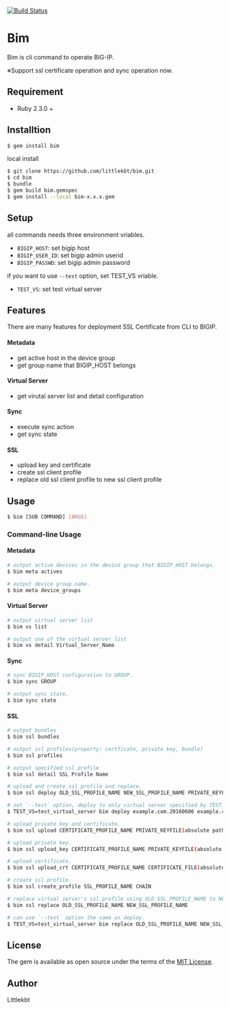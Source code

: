 [![Build Status](https://travis-ci.org/littlekbt/bim.svg?branch=master)](https://travis-ci.org/littlekbt/bim)

# Bim

Bim is cli command to operate BIG-IP.  

※Support ssl certificate operation and sync operation now.

## Requirement
- Ruby 2.3.0 +

## Installtion

```sh
$ gem install bim
```

local install
```sh
$ git clone https://github.com/littlekbt/bim.git
$ cd bim
$ bundle
$ gem build bim.gemspec
$ gem install --local bim-x.x.x.gem
```

## Setup
all commands needs three environment vriables.

- `BIGIP_HOST`: set bigip host
- `BIGIP_USER_ID`: set bigip admin userid
- `BIGIP_PASSWD`: set bigip admin password

if you want to use `--test` option, set TEST_VS vriable.
- `TEST_VS`: set test virtual server

## Features
There are many features for deployment SSL Certificate from CLI to BIGIP.

#### Metadata
- get active host in the device group  
- get group name that BIGIP_HOST belongs

#### Virtual Server
- get virutal server list and detail configuration

#### Sync
- execute sync action  
- get sync state

#### SSL
- upload key and certificate  
- create ssl client profile  
- replace old ssl client profile to new ssl client profile

## Usage

```sh
$ bim [SUB COMMAND] [ARGS]
```
### Command-line Usage

#### Metadata

```sh
# output active devices in the device group that BIGIP_HOST belongs.
$ bim meta actives

# output device group name.
$ bim meta device_groups
```

#### Virtual Server

```sh
# output virtual server list
$ bim vs list

# output one of the virtual server list
$ bim vs detail Virtual_Server_Name
```

#### Sync

```sh
# sync BIGIP_HOST configuration to GROUP.
$ bim sync GROUP

# output sync state.  
$ bim sync state
```

#### SSL

```sh
# output bundles
$ bim ssl bundles

# output ssl profiles(property: certficate, private key, bundle)
$ bim ssl profiles

# output specified ssl profile
$ bim ssl detail SSL Profile Name

# upload and create_ssl_profile and replace.
$ bim ssl deploy OLD_SSL_PROFILE_NAME NEW_SSL_PROFILE_NAME PRIVATE_KEYFILE CERTIFICATE_FILE CHAIN

# set `--test` option, deploy to only virtual server specified by TEST_VS environment vriable.
$ TEST_VS=test_virtual_server bim deploy example.com.20160606 example.com.20170606 /path/to/example.com.key.20170606 /path/to/example.com.crt.20170606 chain --test

# upload private key and certificate.
$ bim ssl upload CERTIFICATE_PROFILE_NAME PRIVATE_KEYFILE(absolute path) CERTIFICATE_FILE(absolute path)

# upload private key.
$ bim ssl upload_key CERTIFICATE_PROFILE_NAME PRIVATE_KEYFILE(absolute path)

# upload certificate.
$ bim ssl upload_crt CERTIFICATE_PROFILE_NAME CERTIFICATE_FILE(absolute path)

# create ssl profile.
$ bim ssl create_profile SSL_PROFILE_NAME CHAIN

# replace virtual server's ssl profile using OLD_SSL_PROFILE_NAME to NEW_SSL_PROFILE_NAME.
$ bim ssl replace OLD_SSL_PROFILE_NAME NEW_SSL_PROFILE_NAME

# can use `--test` option the same as deploy.
$ TEST_VS=test_virtual_server bim replace OLD_SSL_PROFILE_NAME NEW_SSL_PROFILE_NAME --test
```

## License

The gem is available as open source under the terms of the [MIT License](http://opensource.org/licenses/MIT).

## Author
Littlekbt
